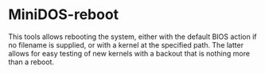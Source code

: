 # MiniDOS-reboot

This tools allows rebooting the system, either with the default BIOS action if no filename is supplied, or with a kernel at the specified path. The latter allows for easy testing of new kernels with a backout that is nothing more than a reboot.

